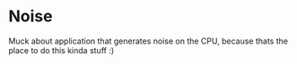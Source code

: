 # Noise

Muck about application that generates noise on the CPU, because thats the place to do this kinda stuff :)

